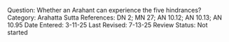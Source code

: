 Question: Whether an Arahant can experience the five hindrances?
Category: Arahatta
Sutta References: DN 2; MN 27; AN 10.12; AN 10.13; AN 10.95
Date Entered: 3-11-25
Last Revised: 7-13-25
Review Status: Not started

<!-- 

Notes:

It seems three of the five are abandoned in the standard formulation of the ten fetters.
 -->